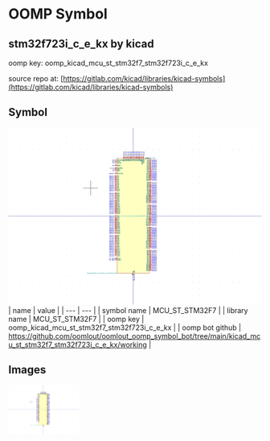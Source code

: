 # OOMP Symbol  
## stm32f723i_c_e_kx  by kicad  
  
oomp key: oomp_kicad_mcu_st_stm32f7_stm32f723i_c_e_kx  
  
source repo at: [https://gitlab.com/kicad/libraries/kicad-symbols](https://gitlab.com/kicad/libraries/kicad-symbols)  
## Symbol  
  
[![working.png](working_600.png)](working.png)  
| name | value | 
| --- | --- | 
| symbol name | MCU_ST_STM32F7 | 
| library name | MCU_ST_STM32F7 | 
| oomp key | oomp_kicad_mcu_st_stm32f7_stm32f723i_c_e_kx | 
| oomp bot github | https://github.com/oomlout/oomlout_oomp_symbol_bot/tree/main/kicad_mcu_st_stm32f7_stm32f723i_c_e_kx/working | 
## Images  
  
[![working.png](working_140.png)](working.png)  
